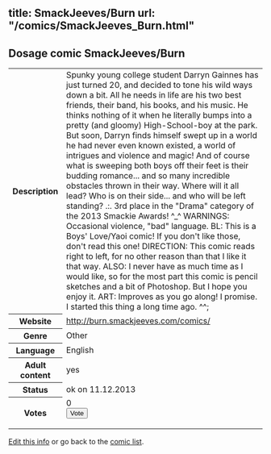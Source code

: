title: SmackJeeves/Burn
url: "/comics/SmackJeeves_Burn.html"
---
Dosage comic SmackJeeves/Burn
-----------------------------------------

<p id="msg"></p>
<script type="text/javascript">
if (window.location.search === '?edit_info_mail=sent_ok') {
  var elem = document.getElementById("msg");
  elem.innerHTML = 'Edited information sucessfully sent for review, which is usually done daily. Thanks!';
  elem.className = 'ok';
}
</script>
<table class="comicinfo">
<tr>
<th>Description</th><td>Spunky young college student Darryn Gainnes has just turned 20, and decided to tone his wild ways down a bit. All he needs in life are his two best friends, their band, his books, and his music. He thinks nothing of it when he literally bumps into a pretty (and gloomy) High-School-boy at the park. But soon, Darryn finds himself swept up in a world he had never even known existed, a world of intrigues and violence and magic! And of course what is sweeping both boys off their feet is their budding romance... and so many incredible obstacles thrown in their way. Where will it all lead? Who is on their side... and who will be left standing? .:. 3rd place in the &quot;Drama&quot; category of the 2013 Smackie Awards! ^_^ WARNINGS: Occasional violence, &quot;bad&quot; language. BL: This is a Boys' Love/Yaoi comic! If you don't like those, don't read this one! DIRECTION: This comic reads right to left, for no other reason than that I like it that way. ALSO: I never have as much time as I would like, so for the most part this comic is pencil sketches and a bit of Photoshop. But I hope you enjoy it. ART: Improves as you go along! I promise. I started this thing a long time ago. ^^;</td>
</tr>
<tr>
<th>Website</th><td><a href="http://burn.smackjeeves.com/comics/">http://burn.smackjeeves.com/comics/</a></td>
</tr>
<tr>
<th>Genre</th><td>Other</td>
</tr>
<tr>
<th>Language</th><td>English</td>
</tr>
<tr>
<th>Adult content</th><td>yes</td>
</tr>
<tr>
<th>Status</th><td>ok on 11.12.2013</td>
</tr>
<tr>
<th>Votes</th><td>0
<form action="http://gaecounter.appspot.com/count/" method="POST">
<input name="name" type="hidden" value="SmackJeeves_Burn"/>
<input name="uid" type="hidden" id="voteuid" value=""/>
<input type="submit" value="Vote"/>
</form>
</td>
</tr>
</table>
<script type="text/javascript">
var ua = navigator.userAgent;
document.getElementById("voteuid").value = ua.replace(/[^a-zA-Z0-9\._:]/g , "_");;
</script>

[Edit this info](SmackJeeves_Burn_edit.html) or go back to the [comic list](../comic-index.html).
